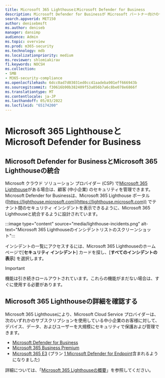 ```yaml
---
title: Microsoft 365 LighthouseとMicrosoft Defender for Business
description: Microsoft Defender for Businessが Microsoft パートナー向けのセキュリティ ソリューションであるMicrosoft 365 Lighthouseとどのように統合されるかを確認します。
search.appverid: MET150
author: denisebmsft
ms.author: deniseb
manager: dansimp
audience: Admin
ms.topic: overview
ms.prod: m365-security
ms.technology: mdb
ms.localizationpriority: medium
ms.reviewer: shlomiakirav
f1.keywords: NOCSH
ms.collection:
- SMB
- M365-security-compliance
ms.openlocfilehash: 6dcc0ad7d03031ed0cc41aadeba901eff666943b
ms.sourcegitcommit: f30616b90b382409f53a056b7a6c8be078e6866f
ms.translationtype: MT
ms.contentlocale: ja-JP
ms.lasthandoff: 05/03/2022
ms.locfileid: "65174200"
---
```

# <a name="microsoft-365-lighthouse-and-microsoft-defender-for-business"></a>Microsoft 365 LighthouseとMicrosoft Defender for Business

## <a name="microsoft-defender-for-business-integrates-with-microsoft-365-lighthouse"></a>Microsoft Defender for BusinessとMicrosoft 365 Lighthouseの統合

Microsoft クラウド ソリューション プロバイダー (CSP) で[Microsoft 365 Lighthouse](../../lighthouse/m365-lighthouse-overview.md)がある場合は、顧客 (中小企業) のセキュリティを管理できます。 Microsoft Defender for Businessは、Microsoft 365 Lighthouse ポータル ([https://lighthouse.microsoft.com](https://lighthouse.microsoft.com)) でテナント間のセキュリティ インシデントを表示できるように、Microsoft 365 Lighthouseと統合するように設計されています。 

:::image type="content" source="media/lighthouse-incidents.png" alt-text="Microsoft 365 Lighthouseのインシデントリストのスクリーンショット":::

インシデントの一覧にアクセスするには、Microsoft 365 Lighthouseのホーム ページで[**セキュリティ インシデント**] カードを探し、[**すべてのインシデントの表示**] を選択します。

> [!IMPORTANT]
> 機能は引き続きロールアウトされています。これらの機能がまだない場合は、すぐに使用する必要があります。

## <a name="learn-more-about-microsoft-365-lighthouse"></a>Microsoft 365 Lighthouseの詳細を確認する

Microsoft 365 Lighthouseにより、Microsoft Cloud Service プロバイダーは、次のいずれかのサブスクリプションを使用している中小企業のお客様に対して、デバイス、データ、およびユーザーを大規模にセキュリティで保護および管理できます。

- [Microsoft Defender for Business](/security/defender-business/mdb-overview.md)
- [Microsoft 365 Business Premium](../../admin/admin-overview/what-is-microsoft-365.md)
- [Microsoft 365 E3](../../enterprise/microsoft-365-overview.md) (プラン [1 Microsoft Defender for Endpoint](../defender-endpoint/defender-endpoint-plan-1.md)含まれるようになりました)

詳細については、「[Microsoft 365 Lighthouseの概要](../../lighthouse/m365-lighthouse-overview.md)」を参照してください。